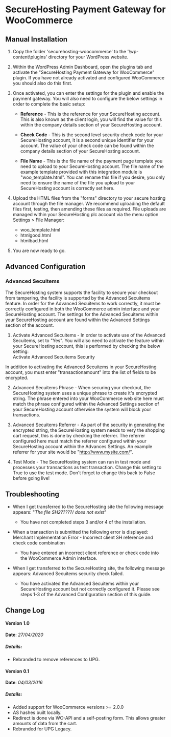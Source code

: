 SecureHosting Payment Gateway for WooCommerce
============================================

Manual Installation
-------------------

1. Copy the folder 'securehosting-woocommerce' to the '\wp-content\plugins\' directory for your WordPress website.

2. Within the WordPress Admin Dashboard, open the plugins tab and activate the "SecureHosting Payment Gateway for WooCommerce" plugin.
        If you have not already activated and configured WooCommerce you should also do this first.

3. Once activated, you can enter the settings for the plugin and enable the payment gateway. You will also need to configure the below settings
		in order to complete the basic setup:

    - **Reference** - This is the reference for your SecureHosting account. This is also known as the client login,
	you will find the value for this within the company details section of your SecureHosting account.

    - **Check Code** - This is the second level security check code for your SecureHosting account, it is a second
		unique identifier for your account. The value of your check code can be found within the company
		details section of your SecureHosting account.

    - **File Name** - This is the file name of the payment page template you need to upload to your SecureHosting
		account. The file name of the example template provided with this integration module is "woo_template.html". 
		You can rename this file if you desire, you only need to ensure the name of the file you upload to
		your SecureHosting account is correctly set here.

4. Upload the HTML files from the "forms" directory to your secure hosting account through the file manager. We recommend uploading the default files first, testing, then amending these files as required. File uploads are managed within your SecureHosting plc account via the menu option Settings > File Manager:
    - woo_template.html
    - htmlgood.html
    - htmlbad.html
    
5.	You are now ready to go.


Advanced Configuration
----------------------

### Advanced Secuitems

The SecureHosting system supports the facility to secure your checkout from tampering, the facility is supported by
the Advanced Secuitems feature. In order for the Advanced Secuitems to work correctly, it must be correctly
configured in both the WooCommerce admin interface and your SecureHosting account. The settings for the Advanced Secuitems
within your SecureHosting account are found within the Advanced Settings section of the account.

1.	Activate Advanced Secuitems - In order to activate use of the Advanced Secuitems, set to "Yes". You will also
need to activate the feature within your SecureHosting account, this is performed by checking the below setting:	
	Activate Advanced Secuitems Security
	
In addition to activating the Advanced Secuitems in your SecureHosting account, you must enter "transactionamount" into
the list of fields to be encrypted.
	
2.	Advanced Secuitems Phrase - When securing your checkout, the SecureHosting system uses a unique phrase to create it's
		encrypted string. The phrase entered into your WooCommerce web site here must match the phrase configured
		within the Advanced Settings section of your SecureHosting account otherwise the system will block your transactions.
	
3.	Advanced Secuitems Referrer - As part of the security in generating the encrypted string, the SecureHosting system needs
		to very the shopping cart request, this is done by checking the referrer. The referrer configured here must match
		the referrer configured within your SecureHosting account within the Advances Settings. An example referrer for your
		site would be "http://www.mysite.com/".
	
5.	Test Mode - The SecureHosting system can run in test mode and processes your transactions as test transaction. Change this
		setting to True to use the test mode. Don't forget to change this back to False before going live!

Troubleshooting
-------------------

- When I get transferred to the SecureHosting site the following message appears: "_The file SH2?????/ does not exist_"
    - You have not completed steps 3 and/or 4 of the installation.

- When a transaction is submitted the following error is displayed: Merchant Implementation Error - Incorrect client SH reference and check code combination
    - You have entered an incorrect client reference or check code into the WooCommerce Admin interface.

- When I get transferred to the SecureHosting site, the following message appears: Advanced Secuitems security check failed.
    - You have activated the Advanced Secuitems within your SecureHosting account but not correctly configured it. Please see steps 1-3 of the Advanced Configuration section of this guide.


Change Log
----------

#### Version 1.0
**Date**: _27/04/2020_

##### Details:
* Rebranded to remove references to UPG.

#### Version 0.1
**Date**: _04/03/2016_

##### Details:
* Added support for WooCommerce versions >= 2.0.0
* AS hashes built locally.
* Redirect is done via WC-API and a self-posting form. This allows greater amounts of data from the cart.
* Rebranded for UPG Legacy.

